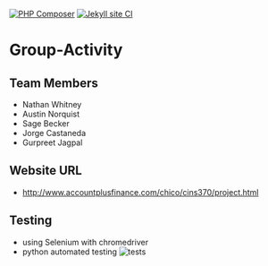 [![PHP Composer](https://github.com/ChicoState/Group-Activity/actions/workflows/php.yml/badge.svg)](https://github.com/ChicoState/Group-Activity/actions/workflows/php.yml) [![Jekyll site CI](https://github.com/ChicoState/Group-Activity/actions/workflows/jekyll-docker.yml/badge.svg)](https://github.com/ChicoState/Group-Activity/actions/workflows/jekyll-docker.yml)

# Group-Activity

## Team Members

- Nathan Whitney
- Austin Norquist
- Sage Becker
- Jorge Castaneda
- Gurpreet Jagpal

## Website URL
- http://www.accountplusfinance.com/chico/cins370/project.html

## Testing
- using Selenium with chromedriver
- python automated testing
![tests](https://github.com/ChicoState/Group-Activity/assets/89611484/438ffff4-f010-4256-acee-9a6bbea47952)

